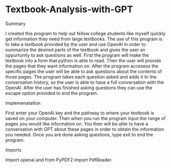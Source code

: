 # Textbook-Analysis-with-GPT
Summary

I created this program to help out fellow college students like myself quickly get information they need from large textbooks. The use of this program is to take a textbook provided by the user and use OpenAI in order to summarize the desired parts of the textbook and gives the user an oppurtunity to ask questions as well. First the program will make the textbook into a form that python is able to read. Then the user will provide the pages that they want information on. After the program accesess the specific pages the user will be able to ask questions about the contents of those pages. The program takes each question asked and adds it to the conversation history, so the user is able to have a full conversation with the OpenAI. After the user has finished asking questions they can use the escape option provided to end the program.


Implemenatation

First enter your OpenAi key and the pathway to where your textbook is saved on your computer. Then when you run the program input the range of pages you would like information on. You then will be able to have a conversation with GPT about these pages in order to obtain the information you needed. Once you are done asking questions, type exit to end the program.


Imports

Import openai and from PyPDF2 import PdfReader
